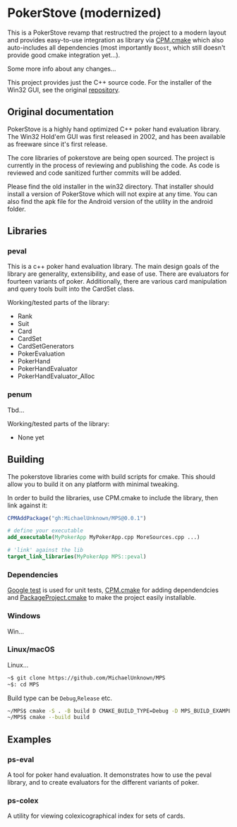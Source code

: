 PokerStove (modernized)
==========

This is a PokerStove revamp that restructred the project to a modern layout and provides easy-to-use integration
as library via [CPM.cmake](https://github.com/cpm-cmake/CPM.cmake) which also auto-includes all dependencies
(most importantly `Boost`, which still doesn't provide good cmake integration yet...).

Some more info about any changes...

This project provides just the C++ source code. For the installer of the Win32 GUI, see the original [repository](https://github.com/andrewprock/pokerstove).


## Original documentation

PokerStove is a highly hand optimized C++ poker hand evaluation library.  The Win32 Hold'em
GUI was first released in 2002, and has been available as freeware since
it's first release.

The core libraries of pokerstove are being open sourced.  The project is
currently in the process of reviewing and publishing the code.  As code is
reviewed and code sanitized further commits will be added.

Please find the old installer in the win32 directory.  That installer should
install a version of PokerStove which will not expire at any time.  You can also
find the apk file for the Android version of the utility in the android folder.


## Libraries

### peval

This is a c++ poker hand evaluation library.  The main design goals of the library
are generality, extensibility, and ease of use.  There are evaluators for fourteen
variants of poker.  Additionally, there are various card manipulation and query tools built
into the CardSet class.

Working/tested parts of the library:
- Rank
- Suit
- Card
- CardSet
- CardSetGenerators
- PokerEvaluation
- PokerHand
- PokerHandEvaluator
- PokerHandEvaluator_Alloc

### penum

Tbd...

Working/tested parts of the library:
- None yet


## Building

The pokerstove libraries come with build scripts for cmake. This
should allow you to build it on any platform with minimal
tweaking.

In order to build the libraries, use CPM.cmake to include the library, then link against it:
```cmake
CPMAddPackage("gh:MichaelUnknown/MPS@0.0.1")

# define your executable
add_executable(MyPokerApp MyPokerApp.cpp MoreSources.cpp ...)

# 'link' against the lib
target_link_libraries(MyPokerApp MPS::peval)
```

### Dependencies

[Google test](https://github.com/google/googletest) is used for unit tests, [CPM.cmake](https://github.com/cpm-cmake/CPM.cmake) for
adding dependendcies and [PackageProject.cmake](https://github.com/TheLartians/PackageProject.cmake) to make the project easily installable.

### Windows

Win...

### Linux/macOS

Linux...
```bash
~$ git clone https://github.com/MichaelUnknown/MPS
~$: cd MPS
```
Build type can be `Debug`,`Release` etc.
```bash
~/MPS$ cmake -S . -B build D CMAKE_BUILD_TYPE=Debug -D MPS_BUILD_EXAMPLES=ON -D MPS_BUILD_TESTS=ON 
~/MPS$ cmake --build build
```

## Examples

### ps-eval

A tool for poker hand evaluation.  It demonstrates how to use the peval library, and to create
evaluators for the different variants of poker.

### ps-colex

A utility for viewing colexicographical index for sets of cards.
